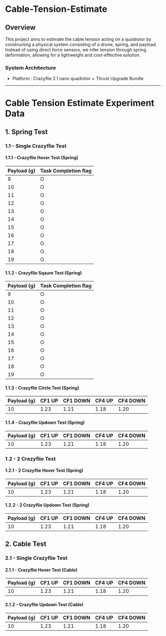 # Cable-Tension-Estimate

## Overview

This project aims to estimate the cable tension acting on a quadrotor by constructing a physical system consisting of a drone, spring, and payload. Instead of using direct force sensors, we infer tension through spring deformation, allowing for a lightweight and cost-effective solution.

### System Architecture
- Platform : Crazyflie 2.1 nano quadrotor + Thrust Upgrade Bundle


---







# Cable Tension Estimate Experiment Data

## 1. Spring Test

### 1.1 - Single Crazyflie Test

#### 1.1.1 - Crazyflie Hover Test (Spring)

| Payload (g) | Task Completion flag |
|-------------|----------|
| 9           | O     | 
| 10          | O     | 
| 11          | O     | 
| 12          | O     | 
| 13          | O     | 
| 14          | O     | 
| 15          | O     | 
| 16          | O     | 
| 17          | O     | 
| 18          | O     | 
| 19          | O     | 

#### 1.1.2 - Crazyflie Sqaure Test (Spring)

| Payload (g) | Task Completion flag |
|-------------|----------|
| 9           | O     | 
| 10          | O     | 
| 11          | O     | 
| 12          | O     | 
| 13          | O     | 
| 14          | O     | 
| 15          | O     | 
| 16          | O     | 
| 17          | O     | 
| 18          | O     | 
| 19          | O     | 

#### 1.1.3 - Crazyflie Circle Test (Spring)

| Payload (g) | CF1 UP | CF1 DOWN | CF4 UP | CF4 DOWN |
|-------------|--------|----------|--------|----------|
| 10          | 1.23   | 1.21     | 1.18   | 1.20     |

#### 1.1.4 - Crazyflie Updown Test (Spring)

| Payload (g) | CF1 UP | CF1 DOWN | CF4 UP | CF4 DOWN |
|-------------|--------|----------|--------|----------|
| 10          | 1.23   | 1.21     | 1.18   | 1.20     |

### 1.2 - 2 Crazyflie Test

#### 1.2.1 - 2 Crazyflie Hover Test (Spring)

| Payload (g) | CF1 UP | CF1 DOWN | CF4 UP | CF4 DOWN |
|-------------|--------|----------|--------|----------|
| 10          | 1.23   | 1.21     | 1.18   | 1.20     |

#### 1.2.2 - 2 Crazyflie Updown Test (Spring)

| Payload (g) | CF1 UP | CF1 DOWN | CF4 UP | CF4 DOWN |
|-------------|--------|----------|--------|----------|
| 10          | 1.23   | 1.21     | 1.18   | 1.20     |

## 2. Cable Test

### 2.1 - Single Crazyflie Test

#### 2.1.1 - Crazyflie Hover Test (Cable)

| Payload (g) | CF1 UP | CF1 DOWN | CF4 UP | CF4 DOWN |
|-------------|--------|----------|--------|----------|
| 10          | 1.23   | 1.21     | 1.18   | 1.20     |

#### 2.1.2 - Crazyflie Updown Test (Cable)

| Payload (g) | CF1 UP | CF1 DOWN | CF4 UP | CF4 DOWN |
|-------------|--------|----------|--------|----------|
| 10          | 1.23   | 1.21     | 1.18   | 1.20     |

